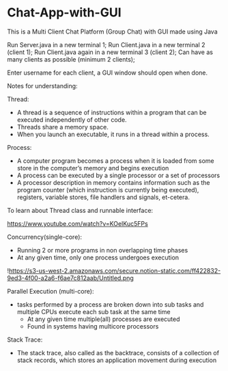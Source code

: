 # Chat-App-with-GUI
This is a Multi Client Chat Platform (Group Chat) with GUI made using Java

 Run Server.java in a new terminal 1;
 Run Client.java in a new terminal 2 (client 1);
 Run Client.java again in a new terminal 3 (client 2);
 Can have as many clients as possible (minimum 2 clients);

 Enter username for each client, a GUI window should open when done.


Notes for understanding:

Thread:

- A thread is a sequence of instructions within a program that can be executed independently of other code.
- Threads share a memory space.
- When you launch an executable, it runs in a thread within a process.

Process:

- A computer program becomes a process when it is loaded from some store in the computer’s memory and begins execution
- A process can be executed by a single processor or a set of processors
- A processor description in memory contains information such as the program counter (which instruction is currently being executed), registers, variable stores, file handlers and signals, et-cetera.

To learn about Thread class and runnable interface:

https://www.youtube.com/watch?v=KOeIKuc5FPs

Concurrency(single-core):

- Running 2 or more programs in non overlapping time phases
- At any given time, only one process undergoes execution

!https://s3-us-west-2.amazonaws.com/secure.notion-static.com/ff422832-9ed3-4f00-a2a6-f6ae7c812aab/Untitled.png

Parallel Execution (multi-core):

- tasks performed by a process are broken down into sub tasks and multiple CPUs execute each sub task at the same time
    - At any given time multiple(all) processes are executed
    - Found in systems having multicore processors
    

Stack Trace:

- The stack trace, also called as the backtrace, consists of a collection of stack records, which stores an application movement during execution
